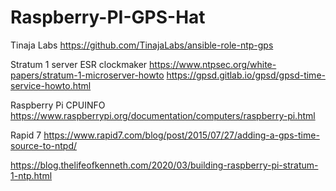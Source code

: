 # Raspberry-PI-GPS-Hat

Tinaja Labs
	https://github.com/TinajaLabs/ansible-role-ntp-gps
	
Stratum 1 server ESR clockmaker 
	https://www.ntpsec.org/white-papers/stratum-1-microserver-howto
	https://gpsd.gitlab.io/gpsd/gpsd-time-service-howto.html

Raspberry Pi CPUINFO
	https://www.raspberrypi.org/documentation/computers/raspberry-pi.html
	
Rapid 7
	https://www.rapid7.com/blog/post/2015/07/27/adding-a-gps-time-source-to-ntpd/
	
	
https://blog.thelifeofkenneth.com/2020/03/building-raspberry-pi-stratum-1-ntp.html